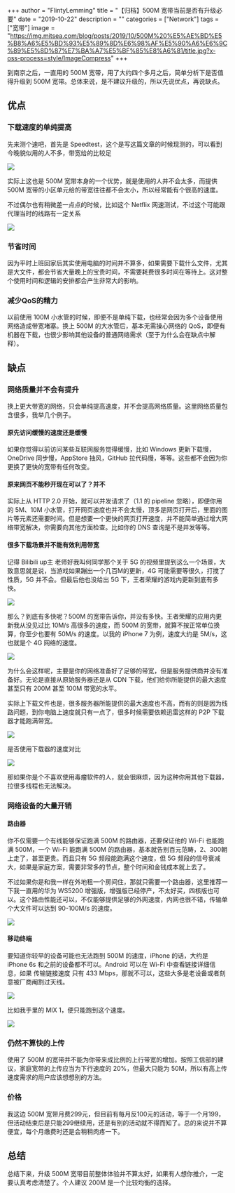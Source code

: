 +++
author = "FlintyLemming"
title = "【归档】500M 宽带当前是否有升级必要"
date = "2019-10-22"
description = ""
categories = ["Network"]
tags = ["宽带"]
image = "https://img.mitsea.com/blog/posts/2019/10/500M%20%E5%AE%BD%E5%B8%A6%E5%BD%93%E5%89%8D%E6%98%AF%E5%90%A6%E6%9C%89%E5%8D%87%E7%BA%A7%E5%BF%85%E8%A6%81/title.jpg?x-oss-process=style/ImageCompress"
+++

到南京之后，一直用的 500M 宽带，用了大约四个多月之后，简单分析下是否值得升级到 500M 宽带。总体来说，是不建议升级的，所以先说优点，再说缺点。

## 优点

### 下载速度的单纯提高

先来测个速吧，首先是 Speedtest，这个是写这篇文章的时候现测的，可以看到今晚貌似用的人不多，带宽给的比较足

![](https://img.mitsea.com/blog/posts/2019/10/500M%20%E5%AE%BD%E5%B8%A6%E5%BD%93%E5%89%8D%E6%98%AF%E5%90%A6%E6%9C%89%E5%8D%87%E7%BA%A7%E5%BF%85%E8%A6%81/1.png?x-oss-process=style/ImageCompress)

实际上这也是 500M 宽带本身的一个优势，就是使用的人并不会太多，而提供 500M 宽带的小区单元给的带宽往往都不会太小，所以经常能有个很高的速度。

不过偶尔也有稍微差一点点的时候，比如这个 Netflix 网速测试，不过这个可能跟代理当时的线路有一定关系

![](https://img.mitsea.com/blog/posts/2019/10/500M%20%E5%AE%BD%E5%B8%A6%E5%BD%93%E5%89%8D%E6%98%AF%E5%90%A6%E6%9C%89%E5%8D%87%E7%BA%A7%E5%BF%85%E8%A6%81/2.png?x-oss-process=style/ImageCompress)

### 节省时间

因为平时上班回家后其实使用电脑的时间并不算多，如果需要下载什么文件，尤其是大文件，都会节省大量晚上的宝贵时间，不需要耗费很多时间在等待上。这对整个使用时间和逻辑的安排都会产生非常大的影响。

### 减少QoS的精力

以前使用 100M 小水管的时候，即便不是单纯下载，也经常会因为多个设备使用网络造成带宽堵塞。换上 500M 的大水管后，基本无需操心网络的 QoS，即便有机器在下载，也很少影响其他设备的普通网络需求（至于为什么会在缺点中解释）。

## 缺点

### 网络质量并不会有提升

换上更大带宽的网络，只会单纯提高速度，并不会提高网络质量。这里网络质量包含很多，我举几个例子。

#### 原先访问缓慢的速度还是缓慢

如果你觉得以前访问某些互联网服务觉得缓慢，比如 Windows 更新下载慢，OneDrive 同步慢，AppStore 抽风，GitHub 拉代码慢，等等。这些都不会因为你更换了更快的宽带有任何改变。

#### 原来网页不能秒开现在可以了？并不

实际上从 HTTP 2.0 开始，就可以并发请求了（1.1 的 pipeline 忽略），即便你用的 5M、10M 小水管，打开网页速度也并不会太慢，顶多是网页打开后，里面的图片等元素还需要时间。但是想要一个更快的网页打开速度，并不能简单通过增大网络带宽解决，你需要向其他方面检查。比如你的 DNS 查询是不是并发等等。

#### 很多下载场景并不能有效利用带宽

记得 Bilibili up主 老师好我叫何同学那个关于 5G 的视频里提到这么一个场景，大致意思就是说，当游戏如果蹦出一个几百M的更新，4G 可能需要等很久，打搅了性质，5G 并不会。但最后他也没给出 5G 下，王者荣耀的游戏内更新到底有多快。

![](https://img.mitsea.com/blog/posts/2019/10/500M%20%E5%AE%BD%E5%B8%A6%E5%BD%93%E5%89%8D%E6%98%AF%E5%90%A6%E6%9C%89%E5%8D%87%E7%BA%A7%E5%BF%85%E8%A6%81/3.png?x-oss-process=style/ImageCompress)

那么？到底有多快呢？500M 的宽带告诉你，并没有多快。王者荣耀的应用内更新我从没见过比 10M/s 高很多的速度，而 500M 的宽带，就算不按正常单位换算，你至少也要有 50M/s 的速度。以我的 iPhone 7 为例，速度大约是 5M/s，这也就是个 4G 网络的速度。

![](https://img.mitsea.com/blog/posts/2019/10/500M%20%E5%AE%BD%E5%B8%A6%E5%BD%93%E5%89%8D%E6%98%AF%E5%90%A6%E6%9C%89%E5%8D%87%E7%BA%A7%E5%BF%85%E8%A6%81/4.png?x-oss-process=style/ImageCompress)

为什么会这样呢，主要是你的网络准备好了足够的带宽，但是服务提供商并没有准备好。无论是直接从原始服务器还是从 CDN 下载，他们给你所能提供的最大速度甚至只有 200M 甚至 100M 带宽的水平。

实际上下载文件也是，很多服务器所能提供的最大速度也不高，而有的则是因为线路问题，到你电脑上速度就只有一点了，很多时候需要依赖迅雷这样的 P2P 下载器才能跑满带宽。

![](https://img.mitsea.com/blog/posts/2019/10/500M%20%E5%AE%BD%E5%B8%A6%E5%BD%93%E5%89%8D%E6%98%AF%E5%90%A6%E6%9C%89%E5%8D%87%E7%BA%A7%E5%BF%85%E8%A6%81/5.png?x-oss-process=style/ImageCompress)

是否使用下载器的速度对比

![](https://img.mitsea.com/blog/posts/2019/10/500M%20%E5%AE%BD%E5%B8%A6%E5%BD%93%E5%89%8D%E6%98%AF%E5%90%A6%E6%9C%89%E5%8D%87%E7%BA%A7%E5%BF%85%E8%A6%81/6.png?x-oss-process=style/ImageCompress)

那如果你是个不喜欢使用毒瘤软件的人，就会很麻烦，因为这种你用其他下载器，拉很多线程也无法解决。

### 网络设备的大量开销

#### 路由器

你不仅需要一个有线能够保证跑满 500M 的路由器，还要保证他的 Wi-Fi 也能跑满 500M，一个 Wi-Fi 能跑满 500M 的路由器，基本就告别百元范畴，2、300朝上走了，甚至更贵。而且只有 5G 频段能跑满这个速度，但 5G 频段的信号衰减大，如果是家庭方案，需要非常多的节点，整个时间和金钱成本就上去了。

不过如果你是和我一样在外地租一个房间住，那就只需要一个路由器，这里推荐一下我一直用的华为 WS5200 增强版，增强版已经停产，不太好买，四核版也可以。这个路由性能还可以，不仅能够提供足够的外网速度，内网也很不错，传输单个大文件可以达到 90-100M/s 的速度。

![](https://img.mitsea.com/blog/posts/2019/10/500M%20%E5%AE%BD%E5%B8%A6%E5%BD%93%E5%89%8D%E6%98%AF%E5%90%A6%E6%9C%89%E5%8D%87%E7%BA%A7%E5%BF%85%E8%A6%81/7.jpg?x-oss-process=style/ImageCompress)

#### 移动终端

要知道你较早的设备可能也无法跑到 500M 的速度，iPhone 的话，大约是 iPhone 6s 和之前的设备都不可以。Android 可以在 Wi-Fi 中查看链接详细信息，如果 传输链接速度 只有 433 Mbps，那就不可以，这些大多是老设备或者刻意被厂商阉割过天线。

![](https://img.mitsea.com/blog/posts/2019/10/500M%20%E5%AE%BD%E5%B8%A6%E5%BD%93%E5%89%8D%E6%98%AF%E5%90%A6%E6%9C%89%E5%8D%87%E7%BA%A7%E5%BF%85%E8%A6%81/8.png?x-oss-process=style/ImageCompress)

比如我手里的 MIX 1，便只能跑到这个速度。

![](https://img.mitsea.com/blog/posts/2019/10/500M%20%E5%AE%BD%E5%B8%A6%E5%BD%93%E5%89%8D%E6%98%AF%E5%90%A6%E6%9C%89%E5%8D%87%E7%BA%A7%E5%BF%85%E8%A6%81/9.png?x-oss-process=style/ImageCompress)

### 仍然不算快的上传

使用了 500M 的宽带并不能为你带来成比例的上行带宽的增加。按照工信部的建议，家庭宽带的上传应当为下行速度的 20%，但最大只能为 50M，所以有高上传速度需求的用户应该想想别的方法。

### 价格

我这边 500M 宽带月费299元，但目前有每月反100元的活动，等于一个月199，但活动结束后是只能299继续用，还是有别的活动就不得而知了。总的来说并不算便宜，每个月缴费时还是会稍稍肉疼一下。

## 总结

总结下来，升级 500M 宽带目前整体体验并不算太好，如果有人想你推介，一定要认真考虑清楚了。个人建议 200M 是一个比较均衡的选择。